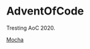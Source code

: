 # AdventOfCode
Tresting AoC 2020.


[Mocha](https://medium.com/serverlessguru/how-to-unit-test-with-nodejs-76967019ba56)